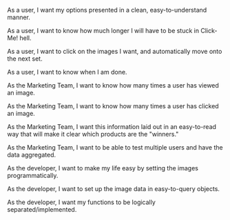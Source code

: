 <!-- User -->

As a user, I want my options presented in a clean, easy-to-understand manner. 

As a user, I want to know how much longer I will have to be stuck in Click-Me! hell. 

As a user, I want to click on the images I want, and automatically move onto the next set. 

As a user, I want to know when I am done. 

<!-- Marketing Team -->

As the Marketing Team, I want to know how many times a user has viewed an image. 

As the Marketing Team, I want to know how many times a user has clicked an image. 

As the Marketing Team, I want this information laid out in an easy-to-read way that will make it clear which products are the "winners."

As the Marketing Team, I want to be able to test multiple users and have the data aggregated. 

<!-- Developer -->

As the developer, I want to make my life easy by setting the images programmatically. 

As the developer, I want to set up the image data in easy-to-query objects. 

As the developer, I want my functions to be logically separated/implemented.